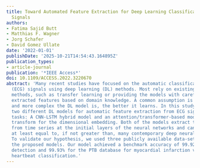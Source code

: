 ```yaml
---
title: Toward Automated Feature Extraction for Deep Learning Classification of Electrocardiogram
  Signals
authors:
- Fatima Sajid Butt
- Matthias F. Wagner
- Jorg Schafer
- David Gomez Ullate
date: '2022-01-01'
publishDate: '2025-10-21T14:54:43.164895Z'
publication_types:
- article-journal
publication: '*IEEE Access*'
doi: 10.1109/ACCESS.2022.3220670
abstract: 'Many recent studies have focused on the automatic classification of electrocardiogram
  (ECG) signals using deep learning (DL) methods. Most rely on existing complex DL
  methods, such as transfer learning or providing the models with carefully designed
  extracted features based on domain knowledge. A common assumption is that the deeper
  and more complex the DL model is, the better it learns. In this study, we propose
  two different DL models for automatic feature extraction from ECG signals for classification
  tasks: A CNN-LSTM hybrid model and an attention/transformer-based model with wavelet
  transform for the dimensional embedding. Both of the models extract the features
  from time series at the initial layers of the neural networks and can obtain performance
  at least equal to, if not greater than, many contemporary deep neural networks.
  To validate our hypothesis, we used three publicly available data-sets to evaluate
  the proposed models. Our model achieved a benchmark accuracy of 99.92% for fall
  detection and 99.93% for the PTB database for myocardial infarction versus normal
  heartbeat classification.'
---
```

